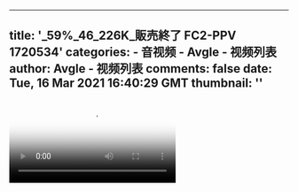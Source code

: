 
---
title: '_59%_46_226K_販売終了 FC2-PPV 1720534'
categories: 
    - 音视频
    - Avgle - 视频列表
author: Avgle - 视频列表
comments: false
date: Tue, 16 Mar 2021 16:40:29 GMT
thumbnail: ''
---

<div>   
<video controls loop poster="https://static-clst.avgle.com/videos/tmb15/501201/1.jpg" src="https://static-clst.avgle.com/videos/tmb15/501201/preview.mp4"></video>  
</div>
            